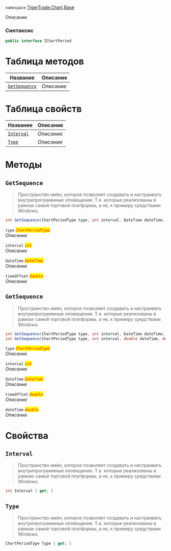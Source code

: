 
`namespace` [TigerTrade.Chart](../../TigerTrade.Chart.md).[Base](../../TigerTrade.Chart/Base.md)


Описание

### Синтаксис
```csharp
public interface IChartPeriod
```


# Таблица методов
| Название | Описание |
| --- | --- |
| [`GetSequence`](./IChartPeriod.cs/Методы/GetSequence.md) | *Описание* |

# Таблица свойств
| Название | Описание |
| --- | --- |
| [`Interval`](./IChartPeriod.cs/Свойства/Interval.md) | *Описание* |
| [`Type`](./IChartPeriod.cs/Свойства/Type.md) | *Описание* |





# Методы

## `GetSequence`
> Пространство имён, которое позволяет создавать и настраивать внутрипрограммные оповещение. Т.е. которые реализованы в рамках самой торговой платформы, а не, к примеру средствами Windows.

```csharp
int GetSequence(ChartPeriodType type, int interval, DateTime dateTime, double timeOffset)
```

`type` <mark style="color:red;">*`ChartPeriodType`*</mark>  
 *Описание*  

`interval` <mark style="color:red;">*`int`*</mark>  
 *Описание*  

`dateTime` <mark style="color:red;">*`DateTime`*</mark>  
 *Описание*  

`timeOffset` <mark style="color:red;">*`double`*</mark>  
 *Описание*  



## `GetSequence`
> Пространство имён, которое позволяет создавать и настраивать внутрипрограммные оповещение. Т.е. которые реализованы в рамках самой торговой платформы, а не, к примеру средствами Windows.

```csharp
int GetSequence(ChartPeriodType type, int interval, DateTime dateTime, double timeOffset)
int GetSequence(ChartPeriodType type, int interval, double dateTime, double timeOffset)
```

`type` <mark style="color:red;">*`ChartPeriodType`*</mark>  
 *Описание*  

`interval` <mark style="color:red;">*`int`*</mark>  
 *Описание*  

`dateTime` <mark style="color:red;">*`DateTime`*</mark>  
 *Описание*  

`timeOffset` <mark style="color:red;">*`double`*</mark>  
 *Описание*  

`dateTime` <mark style="color:red;">*`double`*</mark>  
 *Описание*  


# Свойства

## `Interval`
> Пространство имён, которое позволяет создавать и настраивать внутрипрограммные оповещение. Т.е. которые реализованы в рамках самой торговой платформы, а не, к примеру средствами Windows.

```csharp
int Interval { get; }
```

## `Type`
> Пространство имён, которое позволяет создавать и настраивать внутрипрограммные оповещение. Т.е. которые реализованы в рамках самой торговой платформы, а не, к примеру средствами Windows.

```csharp
ChartPeriodType Type { get; }
```

